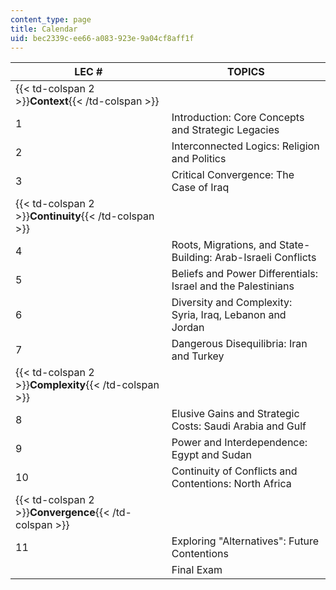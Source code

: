 ```yaml
---
content_type: page
title: Calendar
uid: bec2339c-ee66-a083-923e-9a04cf8aff1f
---
```


| LEC # | TOPICS |
| --- | --- |
| {{< td-colspan 2 >}}**Context**{{< /td-colspan >}} ||
| 1 | Introduction: Core Concepts and Strategic Legacies |
| 2 | Interconnected Logics: Religion and Politics |
| 3 | Critical Convergence: The Case of Iraq |
| {{< td-colspan 2 >}}**Continuity**{{< /td-colspan >}} ||
| 4 | Roots, Migrations, and State-Building: Arab-Israeli Conflicts |
| 5 | Beliefs and Power Differentials: Israel and the Palestinians |
| 6 | Diversity and Complexity: Syria, Iraq, Lebanon and Jordan |
| 7 | Dangerous Disequilibria: Iran and Turkey |
| {{< td-colspan 2 >}}**Complexity**{{< /td-colspan >}} ||
| 8 | Elusive Gains and Strategic Costs: Saudi Arabia and Gulf |
| 9 | Power and Interdependence: Egypt and Sudan |
| 10 | Continuity of Conflicts and Contentions: North Africa |
| {{< td-colspan 2 >}}**Convergence**{{< /td-colspan >}} ||
| 11 | Exploring "Alternatives": Future Contentions |
| &nbsp; | Final Exam